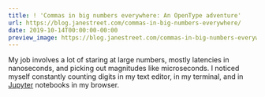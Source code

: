 ```yaml
---
title: ! 'Commas in big numbers everywhere: An OpenType adventure'
url: https://blog.janestreet.com/commas-in-big-numbers-everywhere/
date: 2019-10-14T00:00:00-00:00
preview_image: https://blog.janestreet.com/commas-in-big-numbers-everywhere/numderline_header2.png
---
```


<p>My job involves a lot of staring at large numbers, mostly latencies in
nanoseconds, and picking out magnitudes like microseconds. I noticed
myself constantly counting digits in my text editor, in my terminal,
and in <a href="https://jupyter.org/">Jupyter</a> notebooks in my browser.</p>
